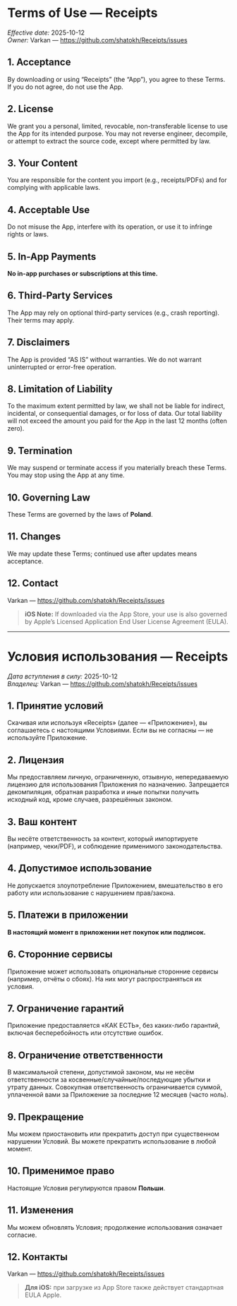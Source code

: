 # Terms of Use — Receipts
_Effective date:_ 2025-10-12  
_Owner:_ Varkan — https://github.com/shatokh/Receipts/issues

## 1. Acceptance
By downloading or using “Receipts” (the “App”), you agree to these Terms. If you do not agree, do not use the App.

## 2. License
We grant you a personal, limited, revocable, non-transferable license to use the App for its intended purpose. You may not reverse engineer, decompile, or attempt to extract the source code, except where permitted by law.

## 3. Your Content
You are responsible for the content you import (e.g., receipts/PDFs) and for complying with applicable laws.

## 4. Acceptable Use
Do not misuse the App, interfere with its operation, or use it to infringe rights or laws.

## 5. In-App Payments
**No in-app purchases or subscriptions at this time.**

## 6. Third-Party Services
The App may rely on optional third-party services (e.g., crash reporting). Their terms may apply.

## 7. Disclaimers
The App is provided “AS IS” without warranties. We do not warrant uninterrupted or error-free operation.

## 8. Limitation of Liability
To the maximum extent permitted by law, we shall not be liable for indirect, incidental, or consequential damages, or for loss of data. Our total liability will not exceed the amount you paid for the App in the last 12 months (often zero).

## 9. Termination
We may suspend or terminate access if you materially breach these Terms. You may stop using the App at any time.

## 10. Governing Law
These Terms are governed by the laws of **Poland**.

## 11. Changes
We may update these Terms; continued use after updates means acceptance.

## 12. Contact
Varkan — https://github.com/shatokh/Receipts/issues

> **iOS Note:** If downloaded via the App Store, your use is also governed by Apple’s Licensed Application End User License Agreement (EULA).

---

# Условия использования — Receipts
_Дата вступления в силу:_ 2025-10-12  
_Владелец:_ Varkan — https://github.com/shatokh/Receipts/issues

## 1. Принятие условий
Скачивая или используя «Receipts» (далее — «Приложение»), вы соглашаетесь с настоящими Условиями. Если вы не согласны — не используйте Приложение.

## 2. Лицензия
Мы предоставляем личную, ограниченную, отзывную, непередаваемую лицензию для использования Приложения по назначению. Запрещается декомпиляция, обратная разработка и иные попытки получить исходный код, кроме случаев, разрешённых законом.

## 3. Ваш контент
Вы несёте ответственность за контент, который импортируете (например, чеки/PDF), и соблюдение применимого законодательства.

## 4. Допустимое использование
Не допускается злоупотребление Приложением, вмешательство в его работу или использование с нарушением прав/закона.

## 5. Платежи в приложении
**В настоящий момент в приложении нет покупок или подписок.**

## 6. Сторонние сервисы
Приложение может использовать опциональные сторонние сервисы (например, отчёты о сбоях). На них могут распространяться их условия.

## 7. Ограничение гарантий
Приложение предоставляется «КАК ЕСТЬ», без каких-либо гарантий, включая бесперебойность или отсутствие ошибок.

## 8. Ограничение ответственности
В максимальной степени, допустимой законом, мы не несём ответственности за косвенные/случайные/последующие убытки и утрату данных. Совокупная ответственность ограничивается суммой, уплаченной вами за Приложение за последние 12 месяцев (часто ноль).

## 9. Прекращение
Мы можем приостановить или прекратить доступ при существенном нарушении Условий. Вы можете прекратить использование в любой момент.

## 10. Применимое право
Настоящие Условия регулируются правом **Польши**.

## 11. Изменения
Мы можем обновлять Условия; продолжение использования означает согласие.

## 12. Контакты
Varkan — https://github.com/shatokh/Receipts/issues

> **Для iOS:** при загрузке из App Store также действует стандартная EULA Apple.
